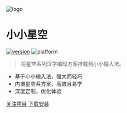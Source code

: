 ![logo](_media/favicon.ico)

# 小小星空

[![version](https://img.shields.io/badge/version-1.0.2-brightgreen)](https://gitee.com/xkinput/xxxk/releases) ![platform](https://img.shields.io/badge/platform-windows|android|linux-yellowgreen)

> 将星空系列汉字编码方案挂载到小小输入法。

* 基于小小输入法，强大而轻巧
* 内置星空系方案，高效且易学
* 深度定制，优化体验



[<i class="fa fa-star-o"></i> 关注项目](https://gitee.com/xkinput/xxxk) [<i class="fa fa-download"></i> 下载安装](http://xxxk.ys168.com/)